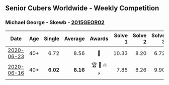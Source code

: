 ## Senior Cubers Worldwide - Weekly Competition
### Michael George - Skewb - [2015GEOR02](https://www.worldcubeassociation.org/persons/2015GEOR02?event=skewb)

| Date | Age | Single | Average | Awards | Solve 1 | Solve 2 | Solve 3 | Solve 4 | Solve 5 | Video |
| :--: | :--: | --: | --: | :--: | --: | --: | --: | --: | --: | :-- |
| [2020-06-23](../../results/skewb/2020-06-23.md) | 40+ | 6.72 | 8.56 | 🥇 | 10.33 | 8.20 | 6.72 | 9.82 | 7.65 | [Link](https://www.facebook.com/events/1618516681636159/permalink/1623349754486185/) |
| [2020-06-16](../../results/skewb/2020-06-16.md) | 40+ | **6.02** | **8.16** | 🏆 🥇 🔥 ⚡ | 7.85 | 8.26 | 9.90 | **6.02** | 8.38 | [Link](https://www.facebook.com/events/296087658445428/permalink/296272458426948/) |


<!-- Global site tag (gtag.js) - Google Analytics -->
<script async src="https://www.googletagmanager.com/gtag/js?id=UA-86348435-3"></script>
<script>window.dataLayer = window.dataLayer || []; function gtag() {dataLayer.push(arguments);} gtag('js', new Date()); gtag('config', 'UA-86348435-3');</script>

